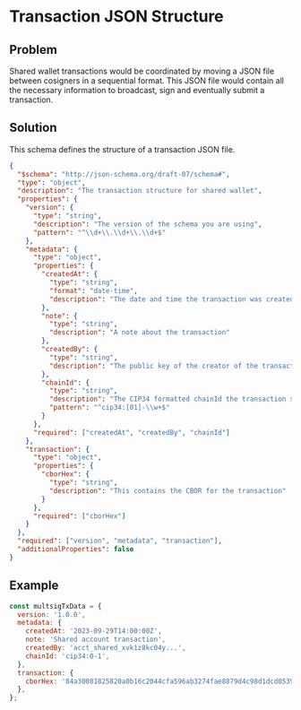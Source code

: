 # Transaction JSON Structure

## Problem

Shared wallet transactions would be coordinated by moving a JSON file between cosigners in a sequential format.
This JSON file would contain all the necessary information to broadcast, sign and eventually submit a transaction.

## Solution

This schema defines the structure of a transaction JSON file.

```json
{
  "$schema": "http://json-schema.org/draft-07/schema#",
  "type": "object",
  "description": "The transaction structure for shared wallet",
  "properties": {
    "version": {
      "type": "string",
      "description": "The version of the schema you are using",
      "pattern": "^\\d+\\.\\d+\\.\\d+$"
    },
    "metadata": {
      "type": "object",
      "properties": {
        "createdAt": {
          "type": "string",
          "format": "date-time",
          "description": "The date and time the transaction was created"
        },
        "note": {
          "type": "string",
          "description": "A note about the transaction"
        },
        "createdBy": {
          "type": "string",
          "description": "The public key of the creator of the transaction"
        },
        "chainId": {
          "type": "string",
          "description": "The CIP34 formatted chainId the transaction should be submitted to",
          "pattern": "^cip34:[01]-\\w+$"
        }
      },
      "required": ["createdAt", "createdBy", "chainId"]
    },
    "transaction": {
      "type": "object",
      "properties": {
        "cborHex": {
          "type": "string",
          "description": "This contains the CBOR for the transaction"
        }
      },
      "required": ["cborHex"]
    }
  },
  "required": ["version", "metadata", "transaction"],
  "additionalProperties": false
}
```

## Example

```js
const multsigTxData = {
  version: '1.0.0',
  metadata: {
    createdAt: '2023-09-29T14:00:00Z',
    note: 'Shared account transaction',
    createdBy: 'acct_shared_xvk1z8kc04y...',
    chainId: 'cip34:0-1',
  },
  transaction: {
    cborHex: '84a30081825820a0b16c2044cfa596ab3274fae8879d4c98d1dcd0539a95a96...',
  },
};
```
